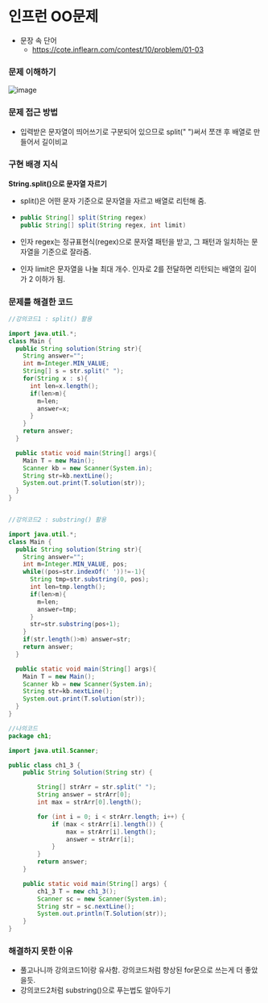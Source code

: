 # 인프런 OO문제
- 문장 속 단어
    - https://cote.inflearn.com/contest/10/problem/01-03

### 문제 이해하기
![image](https://user-images.githubusercontent.com/90403366/194344533-bbf75f94-408d-4012-8cea-90feb9567eda.png)

### 문제 접근 방법
- 입력받은 문자열이 띄어쓰기로 구분되어 있으므로 split(" ")써서 쪼갠 후 배열로 만들어서 길이비교
### 구현 배경 지식
**String.split()으로 문자열 자르기**

- split()은 어떤 문자 기준으로 문자열을 자르고 배열로 리턴해 줌.
- ```java 
  public String[] split(String regex)
  public String[] split(String regex, int limit)
  ```

- 인자 regex는 정규표현식(regex)으로 문자열 패턴을 받고, 그 패턴과 일치하는 문자열을 기준으로 잘라줌.
- 인자 limit은 문자열을 나눌 최대 개수. 인자로 2를 전달하면 리턴되는 배열의 길이가 2 이하가 됨.

### 문제를 해결한 코드
```java
//강의코드1 : split() 활용

import java.util.*;
class Main {
  public String solution(String str){
    String answer="";
    int m=Integer.MIN_VALUE;
    String[] s = str.split(" ");
    for(String x : s){
      int len=x.length();
      if(len>m){
        m=len;
        answer=x;
      }
    }
    return answer;
  }

  public static void main(String[] args){
    Main T = new Main();
    Scanner kb = new Scanner(System.in);
    String str=kb.nextLine();
    System.out.print(T.solution(str));
  }
}


//강의코드2 : substring() 활용

import java.util.*;
class Main {
  public String solution(String str){
    String answer="";
    int m=Integer.MIN_VALUE, pos;
    while((pos=str.indexOf(' '))!=-1){
      String tmp=str.substring(0, pos);
      int len=tmp.length();
      if(len>m){
        m=len;
        answer=tmp;
      }
      str=str.substring(pos+1);
    }
    if(str.length()>m) answer=str;
    return answer;
  }

  public static void main(String[] args){
    Main T = new Main();
    Scanner kb = new Scanner(System.in);
    String str=kb.nextLine();
    System.out.print(T.solution(str));
  }
}

//나의코드
package ch1;

import java.util.Scanner;

public class ch1_3 {
    public String Solution(String str) {

        String[] strArr = str.split(" ");
        String answer = strArr[0];
        int max = strArr[0].length();

        for (int i = 0; i < strArr.length; i++) { 
            if (max < strArr[i].length()) {
                max = strArr[i].length();
                answer = strArr[i];
            }
        }
        return answer;
    }

    public static void main(String[] args) {
        ch1_3 T = new ch1_3();
        Scanner sc = new Scanner(System.in);
        String str = sc.nextLine();
        System.out.println(T.Solution(str));
    }
}

```

### 해결하지 못한 이유
- 풀고나니까 강의코드1이랑 유사함. 강의코드처럼 향상된 for문으로 쓰는게 더 좋았을듯.
- 강의코드2처럼 substring()으로 푸는법도 알아두기
